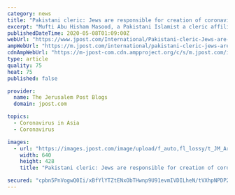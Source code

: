 ```yaml
---
category: news
title: "Pakistani cleric: Jews are responsible for creation of coronavirus"
excerpt: "Mufti Abu Hisham Masood, a Pakistani Islamist a cleric affiliated with the the Tehreek-e-Taliban (TTP) movement of the Taliban in Pakistan, declared Thursday that Jews created the coronavirus."
publishedDateTime: 2020-05-08T01:09:00Z
webUrl: "https://www.jpost.com/International/Pakistani-cleric-Jews-are-responsible-for-creation-of-coronavirus-627333"
ampWebUrl: "https://m.jpost.com/international/pakistani-cleric-jews-are-responsible-for-creation-of-coronavirus-627333/amp"
cdnAmpWebUrl: "https://m-jpost-com.cdn.ampproject.org/c/s/m.jpost.com/international/pakistani-cleric-jews-are-responsible-for-creation-of-coronavirus-627333/amp"
type: article
quality: 75
heat: 75
published: false

provider:
  name: The Jerusalem Post Blogs
  domain: jpost.com

topics:
  - Coronavirus in Asia
  - Coronavirus

images:
  - url: "https://images.jpost.com/image/upload/f_auto,fl_lossy/t_JM_ArticleMainImageFaceDetect/393465"
    width: 640
    height: 428
    title: "Pakistani cleric: Jews are responsible for creation of coronavirus"

secured: "cpbn5PnVogwQ0Ii/xBfYlYTZtENxObTHwnp9U91evmIVDILheN/tVXhpNPDP2Ug/FmiBXtEfZcRika/89eenLrwSKZ+MOl/oxm1pVpe0dHGpA0L9+Xbtkq6MpMmm9s34FliyKHWAVtPHwsMhgiEvKOLjrmhPXuTmbs/p9ER7cfAJbe6QfH53ztbQ/k1e8TOOE3POqBEgX4W+9cwPTivgTBtLUjrbsvgsuPgharxiDz3sFdnwSnBV/xEQ72P5c3v7aC1/2yn1bmMA3wXPi/l18kcpTDX16NNvaS3XHTK/ro928F+aAuNgfPCgOxoy9NKL;bueVtUjyPsGqZ0ylT1gz9A=="
---
```


